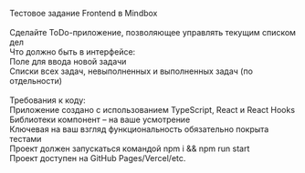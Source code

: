 Тестовое задание Frontend в Mindbox</br>
</br>
Сделайте ToDo-приложение, позволяющее управлять текущим списком дел</br>
Что должно быть в интерфейсе:</br>
Поле для ввода новой задачи</br>
Списки всех задач, невыполненных и выполненных задач (по отдельности)</br>
</br>
Требования к коду:</br>
Приложение создано с использованием TypeScript, React и React Hooks</br>
Библиотеки компонент – на ваше усмотрение</br>
Ключевая на ваш взгляд функциональность обязательно покрыта тестами</br>
Проект должен запускаться командой npm i && npm run start</br>
Проект доступен на GitHub Pages/Vercel/etc.</br>